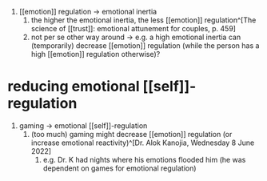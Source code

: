1. [[emotion]] regulation → emotional inertia
	1. the higher the emotional inertia, the less [[emotion]] regulation^[The science of [[trust]]: emotional attunement for couples, p. 459]
	2. not per se other way around → e.g. a high emotional inertia can (temporarily) decrease [[emotion]] regulation (while the person has a high [[emotion]] regulation otherwise)?

# reducing emotional [[self]]-regulation
1. gaming → emotional [[self]]-regulation
	1. (too much) gaming might decrease [[emotion]] regulation (or increase emotional reactivity)^[Dr. Alok Kanojia, Wednesday 8 June 2022]
		1. e.g. Dr. K had nights where his emotions flooded him (he was dependent on games for emotional regulation)